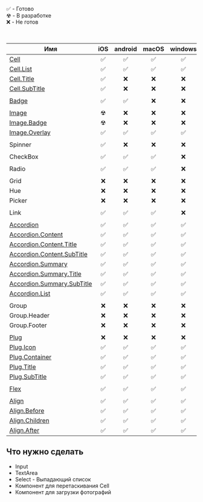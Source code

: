 &#9989; - Готово<br/>
&#9762; - В разработке<br/>
&#10060; - Не готов<br/>

<br/>

| Имя                                                                                 |   iOS    | android  |  macOS   | windows  |  others  |  Тесты   |
| ----------------------------------------------------------------------------------- | :------: | :------: | :------: | :------: | :------: | :------: |
| [Cell](/src/default/Blocks/Cell)                                                    | &#9989;  | &#9989;  | &#9989;  | &#9989;  | &#9989;  | &#10060; |
| [Cell.List](/src/default/Blocks/Cell/addons/CellList)                               | &#9989;  | &#9989;  | &#9989;  | &#9989;  | &#9989;  | &#10060; |
| [Cell.Title](/src/default/Blocks/Cell/Fonts/Title)                                  | &#9989;  | &#10060; | &#10060; | &#10060; | &#10060; | &#10060; |
| [Cell.SubTitle](/src/default/Blocks/Cell/Fonts/SubTitle)                            | &#9989;  | &#10060; | &#10060; | &#10060; | &#10060; | &#10060; |
|                                                                                     |          |          |          |          |          |          |
| [Badge](/src/default/Blocks/Badge)                                                  | &#9989;  | &#9989;  | &#10060; | &#10060; | &#10060; | &#10060; |
|                                                                                     |          |          |          |          |          |
| [Image](/src/default/Blocks/Image)                                                  | &#9762;  | &#10060; | &#10060; | &#10060; | &#10060; | &#10060; |
| [Image.Badge](/src/default/Blocks/Image/addons/ImageBadge)                          | &#9762;  | &#10060; | &#10060; | &#10060; | &#10060; | &#10060; |
| [Image.Overlay](/src/default/Blocks/Image/addons/ImageOverlay)                      | &#9989;  | &#9989;  | &#9989;  | &#9989;  | &#9989;  | &#10060; |
|                                                                                     |          |          |          |          |          |          |
| Spinner                                                                             | &#9989;  | &#10060; | &#10060; | &#10060; | &#9989;  | &#10060; |
|                                                                                     |          |          |          |          |          |          |
| CheckBox                                                                            | &#9989;  | &#9989;  | &#9989;  | &#10060; | &#9989;  | &#10060; |
|                                                                                     |          |          |          |          |          |          |
| Radio                                                                               | &#9989;  | &#9989;  | &#9989;  | &#10060; | &#9989;  | &#10060; |
|                                                                                     |          |          |          |          |          |          |
| Grid                                                                                | &#10060; | &#10060; | &#10060; | &#10060; | &#10060; | &#10060; |
| Hue                                                                                 | &#10060; | &#10060; | &#10060; | &#10060; | &#10060; | &#10060; |
| Picker                                                                              | &#10060; | &#10060; | &#10060; | &#10060; | &#10060; | &#10060; |
|                                                                                     |          |          |          |          |          |          |
| Link                                                                                | &#9989;  | &#9989;  | &#9989;  | &#10060; | &#10060; | &#10060; |
|                                                                                     |          |          |          |          |          |          |
| [Accordion](/src/default/Blocks/Accordion)                                          | &#9989;  | &#9989;  | &#9989;  | &#9989;  | &#9989;  | &#9989;  |
| [Accordion.Content](/src/default/Blocks/Accordion/addons/AccordionContent)          | &#9989;  | &#9989;  | &#9989;  | &#9989;  | &#9989;  | &#9989;  |
| [Accordion.Content.Title](/src/default/Blocks/Accordion/addons/AccordionContent)    | &#9989;  | &#9989;  | &#9989;  | &#9989;  | &#9989;  | &#9989;  |
| [Accordion.Content.SubTitle](/src/default/Blocks/Accordion/addons/AccordionContent) | &#9989;  | &#9989;  | &#9989;  | &#9989;  | &#9989;  | &#9989;  |
| [Accordion.Summary](/src/default/Blocks/Accordion/addons/AccordionSummary)          | &#9989;  | &#9989;  | &#9989;  | &#9989;  | &#9989;  | &#9989;  |
| [Accordion.Summary.Title](/src/default/Blocks/Accordion/addons/AccordionSummary)    | &#9989;  | &#9989;  | &#9989;  | &#9989;  | &#9989;  | &#9989;  |
| [Accordion.Summary.SubTitle](/src/default/Blocks/Accordion/addons/AccordionSummary) | &#9989;  | &#9989;  | &#9989;  | &#9989;  | &#9989;  | &#9989;  |
| [Accordion.List](/src/default/Blocks/Accordion/addons/AccordionList/)               | &#9989;  | &#9989;  | &#9989;  | &#9989;  | &#9989;  | &#9989;  |
|                                                                                     |          |          |          |          |          |          |
| Group                                                                               | &#10060; | &#10060; | &#10060; | &#10060; | &#10060; | &#10060; |
| Group.Header                                                                        | &#10060; | &#10060; | &#10060; | &#10060; | &#10060; | &#10060; |
| Group.Footer                                                                        | &#10060; | &#10060; | &#10060; | &#10060; | &#10060; | &#10060; |
|                                                                                     |          |          |          |          |          |          |
| [Plug](/src/default/Blocks/Plug)                                                    | &#10060; | &#10060; | &#10060; | &#10060; | &#10060; | &#10060; |
| [Plug.Icon](/src/default/Blocks/Plug/addons/Icon)                                   | &#9989;  | &#9989;  | &#9989;  | &#9989;  | &#9989;  | &#9989;  |
| [Plug.Container](/src/default/Blocks/Plug/addons/Container)                         | &#9989;  | &#9989;  | &#9989;  | &#9989;  | &#9989;  | &#9989;  |
| [Plug.Title](/src/default/Blocks/Plug/Fonts/Title)                                  | &#9989;  | &#9989;  | &#9989;  | &#9989;  | &#9989;  | &#9989;  |
| [Plug.SubTitle](/src/default/Blocks/Plug/Fonts/SubTitle)                            | &#9989;  | &#9989;  | &#9989;  | &#9989;  | &#9989;  | &#9989;  |
|                                                                                     |          |          |          |          |          |          |
| [Flex](/src/default/Blocks/Flex)                                                    | &#9989;  | &#9989;  | &#9989;  | &#9989;  | &#9989;  | &#9989;  |
|                                                                                     |          |          |          |          |          |          |
| [Align](/src/default/Blocks/Align)                                                  | &#9989;  | &#9989;  | &#9989;  | &#9989;  | &#9989;  | &#9989;  |
| [Align.Before](/src/default/templates/Align/addons/Before)                          | &#9989;  | &#9989;  | &#9989;  | &#9989;  | &#9989;  | &#9989;  |
| [Align.Children](/src/default/templates/Align/addons/Children)                      | &#9989;  | &#9989;  | &#9989;  | &#9989;  | &#9989;  | &#9989;  |
| [Align.After](/src/default/templates/Align/addons/After)                            | &#9989;  | &#9989;  | &#9989;  | &#9989;  | &#9989;  | &#9989;  |


## Что нужно сделать

- Input
- TextArea
- Select - Выпадающий список
- Компонент для перетаскивания Cell 
- Компонент для загрузки фотографий
  